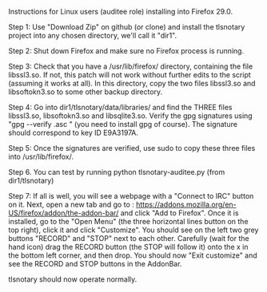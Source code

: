 Instructions for Linux users (auditee role) installing into Firefox 29.0.

Step 1: Use "Download Zip" on github (or clone) and install the tlsnotary project into any chosen directory, we'll call it "dir1".

Step 2: Shut down Firefox and make sure no Firefox process is running.

Step 3: Check that you have a /usr/lib/firefox/ directory, containing the file libssl3.so. If not, this patch will not work without further edits to the script (assuming it works at all). In this directory, copy the two files libssl3.so and libsoftokn3.so to some other backup directory.

Step 4: Go into dir1/tlsnotary/data/libraries/ and find the THREE files libssl3.so, libsoftokn3.so and libsqlite3.so. Verify the gpg signatures using "gpg --verify <libname>.asc <libname>" (you need to install gpg of course). The signature should correspond to key ID E9A3197A.

Step 5: Once the signatures are verified, use sudo to copy these three files into /usr/lib/firefox/.

Step 6. You can test by running python tlsnotary-auditee.py (from dir1/tlsnotary)

Step 7: If all is well, you will see a webpage with a "Connect to IRC" button on it. Next, open a new tab and go to : https://addons.mozilla.org/en-US/firefox/addon/the-addon-bar/ and click "Add to Firefox". Once it is installed, go to the "Open Menu" (the three horizontal lines button on the top right), click it and click "Customize". You should see on the left two grey buttons "RECORD" and "STOP" next to each other. Carefully (wait for the hand icon) drag the RECORD button (the STOP will follow it) onto the x in the bottom left corner, and then drop. You should now "Exit customize" and see the RECORD and STOP buttons in the AddonBar.

tlsnotary should now operate normally.
